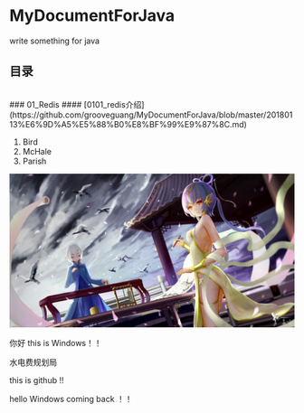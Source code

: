 # MyDocumentForJava
write something for java 
## 目录
<br/>
### 01_Redis
#### [0101_redis介绍](https://github.com/grooveguang/MyDocumentForJava/blob/master/20180113%E6%9D%A5%E5%88%B0%E8%BF%99%E9%87%8C.md)
<ol>
<li>Bird</li>
<li>McHale</li>
<li>Parish</li>
</ol>

![image](https://github.com/grooveguang/MyDocumentForJava/blob/master/img/2%20(8).jpg)


你好 this is Windows！！

水电费规划局

this is github !!

hello Windows coming back ！！

